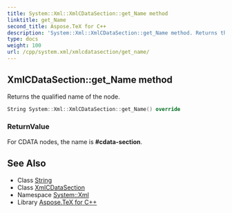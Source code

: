```yaml
---
title: System::Xml::XmlCDataSection::get_Name method
linktitle: get_Name
second_title: Aspose.TeX for C++
description: 'System::Xml::XmlCDataSection::get_Name method. Returns the qualified name of the node in C++.'
type: docs
weight: 100
url: /cpp/system.xml/xmlcdatasection/get_name/
---
```

## XmlCDataSection::get_Name method


Returns the qualified name of the node.

```cpp
String System::Xml::XmlCDataSection::get_Name() override
```


### ReturnValue

For CDATA nodes, the name is **#cdata-section**.

## See Also

* Class [String](../../../system/string/)
* Class [XmlCDataSection](../)
* Namespace [System::Xml](../../)
* Library [Aspose.TeX for C++](../../../)
